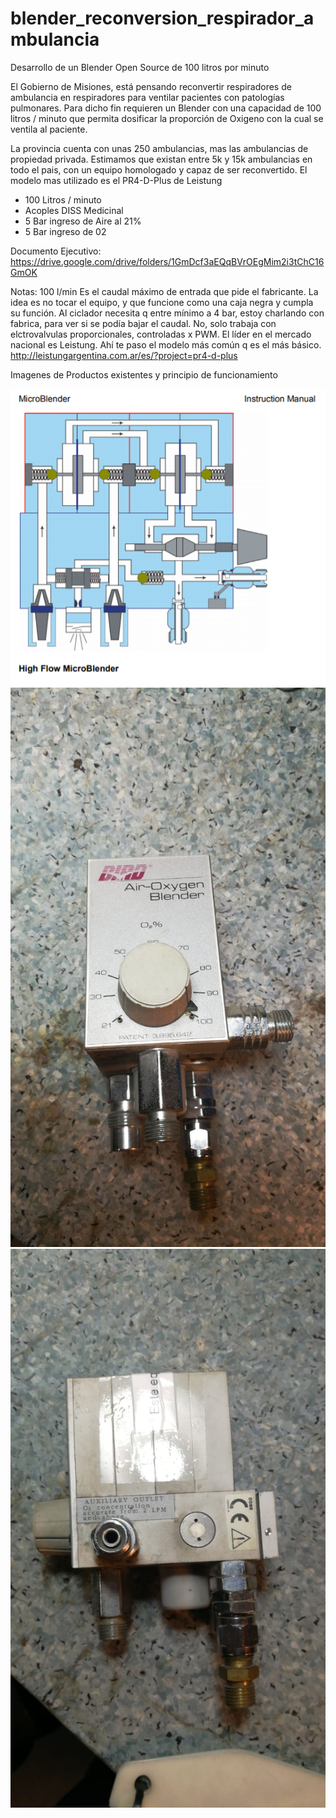 # blender_reconversion_respirador_ambulancia
Desarrollo de un Blender Open Source de 100 litros por minuto


El Gobierno de Misiones, está pensando reconvertir respiradores de ambulancia en respiradores para ventilar pacientes con patologías pulmonares. Para dicho fin requieren un Blender con una capacidad de 100 litros / minuto que permita dosificar la proporción de Oxigeno con la cual se ventila al paciente.

La provincia cuenta con unas 250 ambulancias, mas las ambulancias de propiedad privada. Estimamos que existan entre 5k y 15k ambulancias en todo el pais, con un equipo homologado y capaz de ser reconvertido. El modelo mas utilizado es el PR4-D-Plus de Leistung

- 100 Litros / minuto
- Acoples DISS Medicinal
- 5 Bar ingreso de Aire al 21%
- 5 Bar ingreso de 02

Documento Ejecutivo: https://drive.google.com/drive/folders/1GmDcf3aEQqBVrOEgMim2i3tChC16GmOK

Notas: 100 l/min 
Es el caudal máximo de entrada que pide el fabricante. La idea es no tocar el equipo, y que funcione como una caja negra y cumpla su función. Al ciclador necesita q entre mínimo a 4 bar, estoy charlando con fabrica, para ver si se podía bajar el caudal.
No, solo trabaja con elctrovalvulas proporcionales, controladas x PWM. El líder en el mercado nacional es Leistung. Ahí te paso el modelo más común q es el más básico.
 http://leistungargentina.com.ar/es/?project=pr4-d-plus


Imagenes de Productos existentes y principio de funcionamiento

![Esquematico](https://raw.githubusercontent.com/gastonfariasb/blender_reconversion_respirador_ambulancia/master/Captura.PNG)
![Blender Front](https://raw.githubusercontent.com/gastonfariasb/blender_reconversion_respirador_ambulancia/master/Blender%20(1).jpeg)
![Blender Back](https://raw.githubusercontent.com/gastonfariasb/blender_reconversion_respirador_ambulancia/master/Blender%20(2).jpeg)
